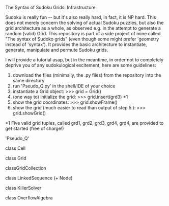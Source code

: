 The Syntax of Sudoku Grids: Infrastructure

Sudoku is really fun -- but it's also really hard, in fact, it is NP hard.
This does not merely concern the solving of actual Sudoku puzzles, but also the grid architecture as a whole, as observed e.g. in the attempt to generate a random (valid) Grid. 
This repository is part of a side project of mine called "The syntax of Sudoko grids" (even though some might prefer 'geometry instead of 'syntax'). It provides the basic architecture to instantiate, generate, manipulate and permute Sudoku grids. 

I will provide a tutorial asap, but in the meantime, in order not to completely deprive you of any sudokulogical excitement, here are some guidelines:

1. download the files (minimally, the .py files) from the repository into the same directory
2. run 'Pseudo_Q.py' in the shell/IDE of your choice
3. instantiate a Grid object: >>> grid = Grid()
4. (one way to) initialize the grid: >>> grid.insert(grd3) *1
5. show the grid coordinates: >>> grid.showFrame()
6. show the grid (much easier to read than output of step 5.): >>> grid.showGrid()



*1 Five valid grid tuples, called grd1, grd2, grd3, grd4, grd4, are provided to get started (free of charge!)

'Pseudo_Q' 


class Cell

class Grid

classGridCollection

class LinkedSequence (+ Node)

class KillerSolver

class OverflowAlgebra
